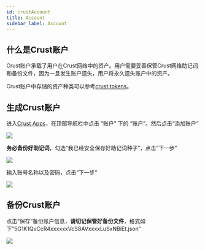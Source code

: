 ```yaml
---
id: crustAccount
title: Account
sidebar_label: Account
---
```

## 什么是Crust账户

Crust账户承载了用户在Crust网络中的资产。用户需要妥善保管Crust网络助记词和备份文件，因为一旦发生账户遗失，用户将永久遗失账户中的资产。

Crust账户中存储的资产种类可以参考[crust tokens](crust-tokens.md)。

## 生成Crust账户


进入[Crust Apps](apps.crust.network)，在顶部导航栏中点击 “账户” 下的 “账户”。然后点击“添加账户“

![](https://crust-data.oss-cn-shanghai.aliyuncs.com/cloud_docImage/maxwell/cn/3.1/1.png) 

**务必备份好助记词**，勾选“我已经安全保存好助记词种子”，点击“下一步”

![](https://crust-data.oss-cn-shanghai.aliyuncs.com/cloud_docImage/maxwell/cn/3.1/2.png)

输入账号名称以及密码，点击“下一步”

![](https://crust-data.oss-cn-shanghai.aliyuncs.com/cloud_docImage/maxwell/cn/3.1/3.png)

## 备份Crust账户

点击“保存”备份账户信息，**请切记保管好备份文件**，格式如下“5G1K1QvCcR4xxxxxxVcS8AVxxxxLuSxNBiEt.json”

![](https://crust-data.oss-cn-shanghai.aliyuncs.com/cloud_docImage/maxwell/cn/3.1/3.1.3.png) 
